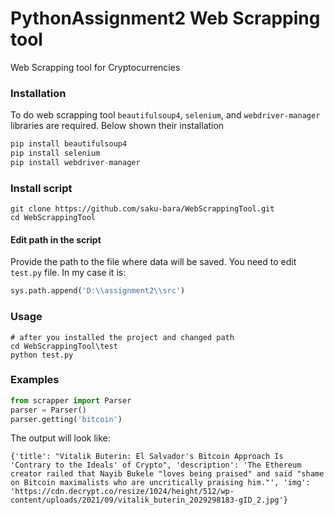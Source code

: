 # PythonAssignment2 Web Scrapping tool
 Web Scrapping tool for Cryptocurrencies 

### Installation 

To do web scrapping tool ```beautifulsoup4```, ```selenium```, and ```webdriver-manager``` libraries are required. Below shown their installation

```python
pip install beautifulsoup4
pip install selenium
pip install webdriver-manager
```

### Install script

```
git clone https://github.com/saku-bara/WebScrappingTool.git
cd WebScrappingTool
```

#### Edit path in the script

Provide the path to the file where data will be saved. You need to edit `test.py` file. In my case it is:

```python
sys.path.append('D:\\assignment2\\src')
```

### Usage

```
# after you installed the project and changed path
cd WebScrappingTool\test
python test.py
```

### Examples

```python
from scrapper import Parser
parser = Parser()
parser.getting('bitcoin')
```
 The output will look like:
```
{'title': "Vitalik Buterin: El Salvador's Bitcoin Approach Is 'Contrary to the Ideals' of Crypto", 'description': 'The Ethereum creator railed that Nayib Bukele "loves being praised" and said "shame on Bitcoin maximalists who are uncritically praising him."', 'img': 'https://cdn.decrypt.co/resize/1024/height/512/wp-content/uploads/2021/09/vitalik_buterin_2029298183-gID_2.jpg'}
```
